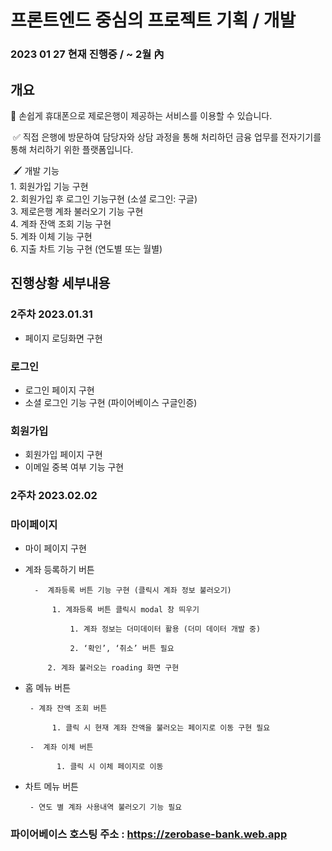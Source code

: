 
#    프론트엔드 중심의 프로젝트 기획 / 개발

###    2023 01 27 현재 진행중 / ~ 2월 內

## 개요

🏧 손쉽게 휴대폰으로 제로은행이 제공하는 서비스를 이용할 수 있습니다.  

 ✅ 직접 은행에 방문하여 담당자와 상담 과정을 통해 처리하던 금융 업무를 전자기기를 통해 
     처리하기 위한 플랫폼입니다.  

 🖌️ 개발 기능 <br>
    1. 회원가입 기능 구현 <br>
    2. 회원가입 후 로그인  기능구현 (소셜 로그인: 구글) <br>
    3. 제로은행 계좌 불러오기 기능 구현 <br>
    4. 계좌 잔액 조회 기능 구현 <br>
    5. 계좌 이체 기능 구현 <br>
    6. 지출 차트 기능 구현 (연도별 또는 월별) <br>

## 진행상황 세부내용


### 2주차 2023.01.31

- 페이지 로딩화면 구현

### 로그인

- 로그인 페이지 구현
- 소셜 로그인 기능 구현 (파이어베이스 구글인증)

### 회원가입

- 회원가입 페이지 구현
- 이메일 중복 여부 기능 구현

### 2주차 2023.02.02

### 마이페이지

- 마이 페이지 구현
- 계좌 등록하기 버튼

        -  계좌등록 버튼 기능 구현 (클릭시 계좌 정보 불러오기)

            1. 계좌등록 버튼 클릭시 modal 창 띄우기 

                1. 계좌 정보는 더미데이터 활용 (더미 데이터 개발 중)

                2. ‘확인’, ‘취소’ 버튼 필요

           2. 계좌 불러오는 roading 화면 구현

- 홈 메뉴 버튼

       - 계좌 잔액 조회 버튼 

            1. 클릭 시 현재 계좌 잔액을 불러오는 페이지로 이동 구현 필요

       -  계좌 이체 버튼

             1. 클릭 시 이체 페이지로 이동

- 차트 메뉴 버튼

       - 연도 별 계좌 사용내역 불러오기 기능 필요

### 파이어베이스 호스팅 주소 : https://zerobase-bank.web.app
